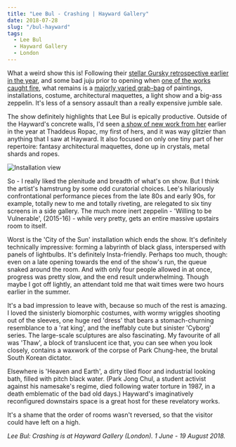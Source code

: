 ```yaml
---
title: "Lee Bul - Crashing | Hayward Gallery"
date: 2018-07-28
slug: "/bul-hayward"
tags:
  - Lee Bul
  - Hayward Gallery
  - London
---
```


What a weird show this is! Following their [stellar Gursky retrospective earlier in the year](http://artangled.com/2018/02/25/gursky-hayward/), and some bad juju prior to opening when [one of the works caught fire](https://www.standard.co.uk/go/london/arts/artwork-catches-fire-before-new-lee-bul-exhibition-at-the-hayward-gallery-a3851226.html), what remains is a [majorly varied grab-bag](https://www.southbankcentre.co.uk/whats-on/exhibitions/hayward-gallery-art/lee-bul) of paintings, installations, costume, architectural maquettes, a light show and a big-ass zeppelin. It's less of a sensory assault than a really expensive jumble sale.

The show definitely highlights that Lee Bul is epically productive. Outside of the Hayward's concrete walls, I'd seen [a show of new work from her](https://www.ropac.net/exhibition/after-bruno-taut) earlier in the year at Thaddeus Ropac, my first of hers, and it was way glitzier than anything that I saw at Hayward. It also focused on only one tiny part of her repertoire: fantasy architectural maquettes, done up in crystals, metal shards and ropes.

![Installation view](/bul-hayward.jpg)

So - I really liked the plenitude and breadth of what's on show. But I think the artist's hamstrung by some odd curatorial choices. Lee's hilariously confrontational performance pieces from the late 80s and early 90s, for example, totally new to me and totally riveting, are relegated to six tiny screens in a side gallery. The much more inert zeppelin - 'Willing to be Vulnerable', (2015-16) - while very pretty, gets an entire massive upstairs room to itself.

Worst is the 'City of the Sun' installation which ends the show. It's definitely technically impressive: forming a labyrinth of black glass, interspersed with panels of lightbulbs. It's definitely Insta-friendly. Perhaps too much, though: even on a late opening towards the end of the show's run, the queue snaked around the room. And with only four people allowed in at once, progress was pretty slow, and the end result underwhelming. Though maybe I got off lightly, an attendant told me that wait times were two hours earlier in the summer.

It's a bad impression to leave with, because so much of the rest is amazing. I loved the sinisterly biomorphic costumes, with wormy wriggles shooting out of the sleeves, one huge red 'dress' that bears a stomach-churning resemblance to a 'rat king', and the ineffably cute but sinister 'Cyborg' series. The large-scale sculptures are also fascinating. My favourite of all was 'Thaw', a block of translucent ice that, you can see when you look closely, contains a waxwork of the corpse of Park Chung-hee, the brutal South Korean dictator.

Elsewhere is 'Heaven and Earth', a dirty tiled floor and industrial looking bath, filled with pitch black water. (Park Jong Chul, a student activist against his namesake's regime, died following water torture in 1987, in a death emblematic of the bad old days.) Hayward's imaginatively reconfigured downstairs space is a great host for these revelatory works.

It's a shame that the order of rooms wasn't reversed, so that the visitor could have left on a high.

*Lee Bul: Crashing is at Hayward Gallery (London). 1 June - 19 August 2018.*

